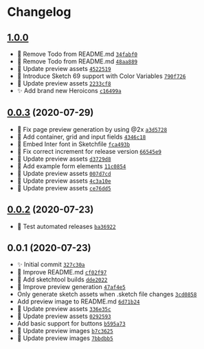 # Changelog

## [1.0.0](https://github.com/jessedobbelaere/tailwindcss-sketch-kit/compare/0.0.3...1.0.0)

- 📝 Remove Todo from README.md [`34fabf0`](https://github.com/jessedobbelaere/tailwindcss-sketch-kit/commit/34fabf0d8baef3fbd462352587311411c373591b)
- 📝 Remove Todo from README.md [`48aa889`](https://github.com/jessedobbelaere/tailwindcss-sketch-kit/commit/48aa8892b42cd387529d2c10fa89583a50a30ecc)
- 🎨 Update preview assets [`4522519`](https://github.com/jessedobbelaere/tailwindcss-sketch-kit/commit/4522519dc95c7a30def9fc66a5e30a2bf0d35a22)
- 💎 Introduce Sketch 69 support with Color Variables [`790f726`](https://github.com/jessedobbelaere/tailwindcss-sketch-kit/commit/790f726e87f35f0138fc24049e794dd9c99a4855)
- 🎨 Update preview assets [`2233cf8`](https://github.com/jessedobbelaere/tailwindcss-sketch-kit/commit/2233cf836548f5c676260e5b04561af15b4d9979)
- ✨ Add brand new Heroicons [`c16499a`](https://github.com/jessedobbelaere/tailwindcss-sketch-kit/commit/c16499aa8bbb91b5bf2811c84474f2ab1578dd07)

## [0.0.3](https://github.com/jessedobbelaere/tailwindcss-sketch-kit/compare/0.0.2...0.0.3) (2020-07-29)

- 🎨 Fix page preview generation by using @2x [`a3d5728`](https://github.com/jessedobbelaere/tailwindcss-sketch-kit/commit/a3d5728ac5c4bde7e46a9f1db5ea12689d570e64)
- 💄 Add container, grid and input fields [`4346c18`](https://github.com/jessedobbelaere/tailwindcss-sketch-kit/commit/4346c1813af4b6fef90a7c4f8b962f3d0c61c00f)
- 💄 Embed Inter font in Sketchfile [`fca493b`](https://github.com/jessedobbelaere/tailwindcss-sketch-kit/commit/fca493b9b12a6ffee1468cddf80da6ae3f88b0d3)
- 🐛 Fix correct increment for release version [`66545e9`](https://github.com/jessedobbelaere/tailwindcss-sketch-kit/commit/66545e9d80d022b8b96a62a939b77bae92979277)
- 🎨 Update preview assets [`d3729d8`](https://github.com/jessedobbelaere/tailwindcss-sketch-kit/commit/d3729d8919c3fa0f669c62e0852e9de3afde1262)
- 🎨 Add example form elements [`11c0854`](https://github.com/jessedobbelaere/tailwindcss-sketch-kit/commit/11c085488e3c8c1146812c6fa0b676c7adad4e49)
- 🎨 Update preview assets [`007d7cd`](https://github.com/jessedobbelaere/tailwindcss-sketch-kit/commit/007d7cdafcaaa48a7465d77678f9aa38d5b5d35b)
- 🎨 Update preview assets [`4c3a10e`](https://github.com/jessedobbelaere/tailwindcss-sketch-kit/commit/4c3a10e74ca4d8cd7e1a390ce5dfec646bca2d35)
- 🎨 Update preview assets [`ce76dd5`](https://github.com/jessedobbelaere/tailwindcss-sketch-kit/commit/ce76dd5d5ac4829192277cd7e6a437f4145352d1)

## [0.0.2](https://github.com/jessedobbelaere/tailwindcss-sketch-kit/compare/0.0.1...0.0.2) (2020-07-23)

- 🔖 Test automated releases [`ba36922`](https://github.com/jessedobbelaere/tailwindcss-sketch-kit/commit/ba36922f35b08ccd07d1abc32c853638f49bd145)

## 0.0.1 (2020-07-23)

- ✨ Initial commit [`327c30a`](https://github.com/jessedobbelaere/tailwindcss-sketch-kit/commit/327c30a7a68fdce1a77830853bbc8dcf8f6b7543)
- 📝 Improve README.md [`cf02f97`](https://github.com/jessedobbelaere/tailwindcss-sketch-kit/commit/cf02f979bf1af9616c477d7ea684f9b0364ed284)
- 👷 Add sketchtool builds [`dde2022`](https://github.com/jessedobbelaere/tailwindcss-sketch-kit/commit/dde202294317e98e6c4fb9ddfdef2404202c71e0)
- 👷 Improve preview generation [`47af4e5`](https://github.com/jessedobbelaere/tailwindcss-sketch-kit/commit/47af4e5690a403212d8242b6c0c3cea15993c435)
- Only generate sketch assets when .sketch file changes [`3cd0858`](https://github.com/jessedobbelaere/tailwindcss-sketch-kit/commit/3cd08581fd815b75d475d850824225a1230a6d85)
- Add preview image to README.md [`6d71b24`](https://github.com/jessedobbelaere/tailwindcss-sketch-kit/commit/6d71b246d4a9a3da0102192bdbb3db876c81c6fa)
- 🎨 Update preview assets [`336e35c`](https://github.com/jessedobbelaere/tailwindcss-sketch-kit/commit/336e35c731904853efd9ea1f94684488d4a24a20)
- 🎨 Update preview assets [`0292593`](https://github.com/jessedobbelaere/tailwindcss-sketch-kit/commit/0292593f597f0b4846d63bf78c662391c1db6053)
- Add basic support for buttons [`b595a73`](https://github.com/jessedobbelaere/tailwindcss-sketch-kit/commit/b595a7386b5c9d766de53c3eb6803e4037b77d32)
- 🎨 Update preview images [`b7c3625`](https://github.com/jessedobbelaere/tailwindcss-sketch-kit/commit/b7c36250c7d4fe91d45664b9e8bc1743d48af69e)
- 🎨 Update preview images [`7bbdbb5`](https://github.com/jessedobbelaere/tailwindcss-sketch-kit/commit/7bbdbb5c8d7519df70de08f311dbdd4a738b68ec)
